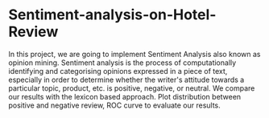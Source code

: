 # Sentiment-analysis-on-Hotel-Review
In this project, we are going to implement Sentiment Analysis also known as opinion mining. Sentiment analysis is the process of computationally identifying and categorising opinions expressed in a piece of text, especially in order to determine whether the writer's attitude towards a particular topic, product, etc. is positive, negative, or neutral. We compare our results with the lexicon based approach. Plot distribution between positive and negative review, ROC curve to evaluate our results.
